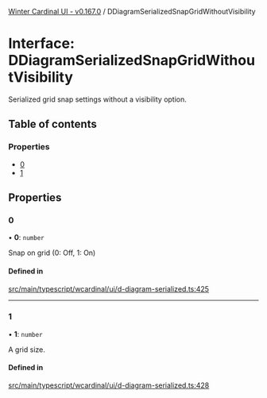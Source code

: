 [Winter Cardinal UI - v0.167.0](../index.md) / DDiagramSerializedSnapGridWithoutVisibility

# Interface: DDiagramSerializedSnapGridWithoutVisibility

Serialized grid snap settings without a visibility option.

## Table of contents

### Properties

- [0](DDiagramSerializedSnapGridWithoutVisibility.md#0)
- [1](DDiagramSerializedSnapGridWithoutVisibility.md#1)

## Properties

### 0

• **0**: `number`

Snap on grid (0: Off, 1: On)

#### Defined in

[src/main/typescript/wcardinal/ui/d-diagram-serialized.ts:425](https://github.com/winter-cardinal/winter-cardinal-ui/blob/v0.167.0/src/main/typescript/wcardinal/ui/d-diagram-serialized.ts#L425)

___

### 1

• **1**: `number`

A grid size.

#### Defined in

[src/main/typescript/wcardinal/ui/d-diagram-serialized.ts:428](https://github.com/winter-cardinal/winter-cardinal-ui/blob/v0.167.0/src/main/typescript/wcardinal/ui/d-diagram-serialized.ts#L428)

